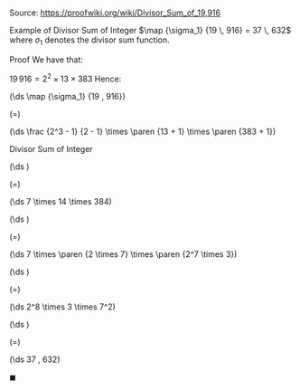 # 

Source: https://proofwiki.org/wiki/Divisor_Sum_of_19,916

Example of Divisor Sum of Integer
$\map {\sigma_1} {19 \, 916} = 37 \, 632$
where $\sigma_1$ denotes the divisor sum function.


Proof
We have that:

$19 \, 916 = 2^2 \times 13 \times 383$
Hence:














\(\ds \map {\sigma_1} {19 \, 916}\)

\(=\)







\(\ds \frac {2^3 - 1} {2 - 1} \times \paren {13 + 1} \times \paren {383 + 1}\)





Divisor Sum of Integer














\(\ds \)

\(=\)







\(\ds 7 \times 14 \times 384\)




















\(\ds \)

\(=\)







\(\ds 7 \times \paren {2 \times 7} \times \paren {2^7 \times 3}\)




















\(\ds \)

\(=\)







\(\ds 2^8 \times 3 \times 7^2\)




















\(\ds \)

\(=\)







\(\ds 37 \, 632\)









$\blacksquare$





